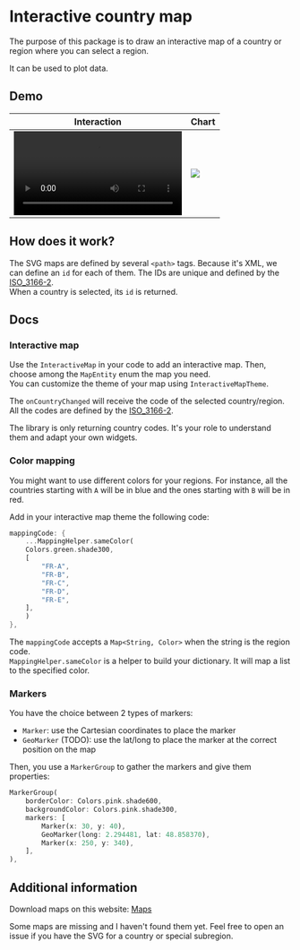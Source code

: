 # Interactive country map

The purpose of this package is to draw an interactive map of a country or region where you can select a region.

It can be used to plot data.


## Demo

| Interaction | Chart  |
|--|--------------|
| ![](doc/france_department.webm) | ![](doc/a.gif) |

## How does it work?

The SVG maps are defined by several `<path>` tags. Because it's XML, we can define an `id` for each of them. The IDs are unique and defined by the [ISO_3166-2](https://en.wikipedia.org/wiki/ISO_3166-2).  
When a country is selected, its `id` is returned.

## Docs

### Interactive map

Use the `InteractiveMap` in your code to add an interactive map. Then, choose among the `MapEntity` enum the map you need.  
You can customize the theme of your map using `InteractiveMapTheme`.

The `onCountryChanged` will receive the code of the selected country/region. All the codes are defined by the [ISO_3166-2](https://en.wikipedia.org/wiki/ISO_3166-2).

The library is only returning country codes. It's your role to understand them and adapt your own widgets.

### Color mapping

You might want to use different colors for your regions. For instance, all the countries starting with `A` will be in blue and the ones starting with `B` will be in red.

Add in your interactive map theme the following code:

```dart
mappingCode: {
    ...MappingHelper.sameColor(
    Colors.green.shade300,
    [
        "FR-A",
        "FR-B",
        "FR-C",
        "FR-D",
        "FR-E",
    ],
    )
},
```

The `mappingCode` accepts a `Map<String, Color>` when the string is the region code.  
`MappingHelper.sameColor` is a helper to build your dictionary. It will map a list to the specified color.

### Markers

You have the choice between 2 types of markers:

- `Marker`: use the Cartesian coordinates to place the marker
- `GeoMarker` (TODO): use the lat/long to place the marker at the correct position on the map

Then, you use a `MarkerGroup` to gather the markers and give them properties:

```dart
MarkerGroup(
    borderColor: Colors.pink.shade600,
    backgroundColor: Colors.pink.shade300,
    markers: [
        Marker(x: 30, y: 40),
        GeoMarker(long: 2.294481, lat: 48.858370),
        Marker(x: 250, y: 340),
    ],
),
```

## Additional information

Download maps on this website: [Maps](https://mapsvg.com/maps)

Some maps are missing and I haven't found them yet. Feel free to open an issue if you have the SVG for a country or special subregion.